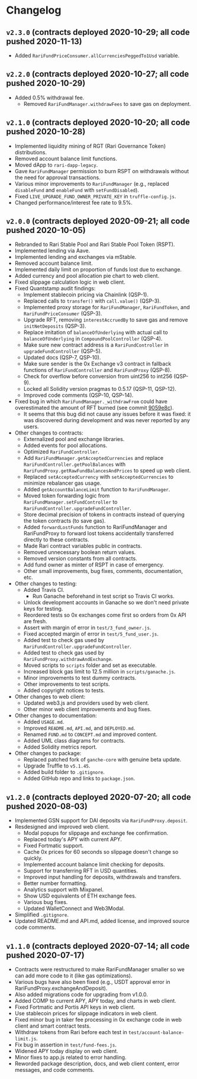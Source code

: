 # Changelog

## `v2.3.0` (contracts deployed 2020-10-29; all code pushed 2020-11-13)

* Added `RariFundPriceConsumer.allCurrenciesPeggedTo1Usd` variable.

## `v2.2.0` (contracts deployed 2020-10-27; all code pushed 2020-10-29)

* Added 0.5% withdrawal fee.
    * Removed `RariFundManager.withdrawFees` to save gas on deployment.

## `v2.1.0` (contracts deployed 2020-10-20; all code pushed 2020-10-28)

* Implemented liquidity mining of RGT (Rari Governance Token) distributions.
* Removed account balance limit functions.
* Moved dApp to `rari-dapp-legacy`.
* Gave `RariFundManager` permission to burn RSPT on withdrawals without the need for approval transactions.
* Various minor improvements to `RariFundManager` (e.g., replaced `disableFund` and `enableFund` with `setFundDisabled`).
* Fixed `LIVE_UPGRADE_FUND_OWNER_PRIVATE_KEY` in `truffle-config.js`.
* Changed performance/interest fee rate to 9.5%.

## `v2.0.0` (contracts deployed 2020-09-21; all code pushed 2020-10-05)

* Rebranded to Rari Stable Pool and Rari Stable Pool Token (RSPT).
* Implemented lending via Aave.
* Implemented lending and exchanges via mStable.
* Removed account balance limit.
* Implemented daily limit on proportion of funds lost due to exchange.
* Added currency and pool allocation pie chart to web client.
* Fixed slippage calculation logic in web client.
* Fixed Quantstamp audit findings:
    * Implement stablecoin pricing via Chainlink (QSP-1).
    * Replaced calls to `transfer()` with `call.value()` (QSP-3).
    * Implemented proxy storage for `RariFundManager`, `RariFundToken`, and `RariFundPriceConsumer` (QSP-3).
    * Upgrade RFT, removing `interestAccruedBy` to save gas and remove `initNetDeposits` (QSP-3).
    * Replace imitation of `balanceOfUnderlying` with actual call to `balanceOfUnderlying` in `CompoundPoolController` (QSP-4).
    * Make sure new contract address is a `RariFundController` in `upgradeFundController` (QSP-5).
    * Updated docs (QSP-7, QSP-10).
    * Make sure sender is the 0x Exchange v3 contract in fallback functions of `RariFundController` and `RariFundProxy` (QSP-8).
    * Check for overflow before conversion from uint256 to int256 (QSP-9).
    * Locked all Solidity version pragmas to 0.5.17 (QSP-11, QSP-12).
    * Improved code comments (QSP-10, QSP-14).
* Fixed bug in which `RariFundManager._withdrawFrom` could have overestimated the amount of RFT burned (see commit [9059e8c](https://github.com/Rari-Capital/rari-stable-pool-contracts/commit/9059e8c4c8c9de545680b70f20981f261bfc425d)).
    * It seems that this bug did not cause any issues before it was fixed: it was discovered during development and was never reported by any users.
* Other changes to contracts:
    * Externalized pool and exchange libraries.
    * Added events for pool allocations.
    * Optimized `RariFundController`.
    * Add `RariFundManager.getAcceptedCurrencies` and replace `RariFundController.getPoolBalances` with `RariFundProxy.getRawFundBalancesAndPrices` to speed up web client.
    * Replaced `setAcceptedCurrency` with `setAcceptedCurrencies` to minimize rebalancer gas usage.
    * Added `getAccountBalanceLimit` function to `RariFundManager`.
    * Moved token forwarding logic from `RariFundManager.setFundController` to `RariFundController.upgradeFundController`.
    * Store decimal precision of tokens in contracts instead of querying the token contracts (to save gas).
    * Added `forwardLostFunds` function to RariFundManager and RariFundProxy to forward lost tokens accidentally transferred directly to these contracts.
    * Made Rari contract variables public in contracts.
    * Removed unnecessary boolean return values.
    * Removed version constants from all contracts.
    * Add fund owner as minter of RSPT in case of emergency.
    * Other small improvements, bug fixes, comments, documentation, etc.
* Other changes to testing:
    * Added Travis CI.
        * Run Ganache beforehand in test script so Travis CI works.
    * Unlock development accounts in Ganache so we don't need private keys for testing.
    * Reordered tests so 0x exchanges come first so orders from 0x API are fresh.
    * Assert with margin of error in `test/3_fund_owner.js`.
    * Fixed accepted margin of error in `test/5_fund_user.js`.
    * Added test to check gas used by `RariFundController.upgradeFundController`.
    * Added test to check gas used by `RariFundProxy.withdrawAndExchange`.
    * Moved scripts to `scripts` folder and set as executable.
    * Increased block gas limit to 12.5 million in `scripts/ganache.js`.
    * Minor improvements to test dummy contracts.
    * Other improvements to test scripts.
    * Added copyright notices to tests.
* Other changes to web client:
    * Updated web3.js and providers used by web client.
    * Other minor web client improvements and bug fixes.
* Other changes to documentation:
    * Added `USAGE.md`.
    * Improved `README.md`, `API.md`, and `DEPLOYED.md`.
    * Renamed `FUND.md` to `CONCEPT.md` and improved content.
    * Added UML class diagrams for contracts.
    * Added Solidity metrics report.
* Other changes to package:
    * Replaced patched fork of `ganche-core` with genuine beta update.
    * Upgrade Truffle to `v5.1.45`.
    * Added build folder to `.gitignore`.
    * Added GitHub repo and links to `package.json`.

## `v1.2.0` (contracts deployed 2020-07-20; all code pushed 2020-08-03)
* Implemented GSN support for DAI deposits via `RariFundProxy.deposit`.
* Resdesigned and improved web client.
    * Modal popups for slippage and exchange fee confirmation.
    * Replaced today's APY with current APY.
    * Fixed Fortmatic support.
    * Cache 0x prices for 60 seconds so slippage doesn't change so quickly.
    * Implemented account balance limit checking for deposits.
    * Support for transferring RFT in USD quantities.
    * Improved input handling for deposits, withdrawals and transfers.
    * Better number formatting.
    * Analytics support with Mixpanel.
    * Show USD equivalents of ETH exchange fees.
    * Various bug fixes.
    * Updated WalletConnect and Web3Modal.
* Simplified `.gitignore`.
* Updated README.md and API.md, added license, and improved source code comments.

## `v1.1.0` (contracts deployed 2020-07-14; all code pushed 2020-07-17)
* Contracts were restructured to make RariFundManager smaller so we can add more code to it (like gas optimizations).
* Various bugs have also been fixed (e.g., USDT approval error in RariFundProxy.exchangeAndDeposit).
* Also added migrations code for upgrading from v1.0.0.
* Added COMP to current APY, APY today, and charts in web client.
* Fixed Fortmatic and Portis API keys in web client.
* Use stablecoin prices for slippage indicators in web client.
* Fixed minor bug in taker fee processing in 0x exchange code in web client and smart contract tests.
* Withdraw tokens from Rari before each test in `test/account-balance-limit.js`.
* Fix bug in assertion in `test/fund-fees.js`.
* Widened APY today display on web client.
* Minor fixes to app.js related to error handling.
* Reworded package description, docs, and web client content, error messages, and code comments.
